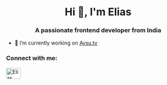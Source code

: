 <h1 align="center">Hi 👋, I'm Elias</h1>
<h3 align="center">A passionate frontend developer from India</h3>

- 🔭 I’m currently working on [Aysu.tv](Github.com/aysutv)

<h3 align="left">Connect with me:</h3>
<p align="left">
<a href="https://discord.gg/Elias" target="blank"><img align="center" src="https://raw.githubusercontent.com/rahuldkjain/github-profile-readme-generator/master/src/images/icons/Social/discord.svg" alt="Elias" height="30" width="40" /></a>
</p>
